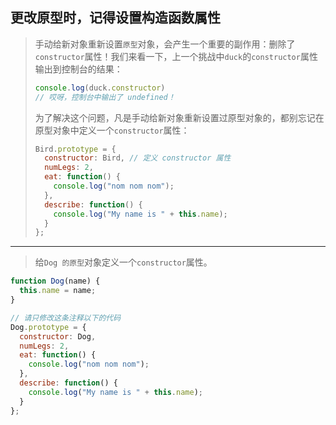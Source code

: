 ## 更改原型时，记得设置构造函数属性

> 手动给新对象重新设置`原型`对象，会产生一个重要的副作用：删除了`constructor`属性！我们来看一下，上一个挑战中`duck`的`constructor`属性输出到控制台的结果：
>
> ```js
> console.log(duck.constructor)
> // 哎呀，控制台中输出了 undefined！
> ```
>
> 为了解决这个问题，凡是手动给新对象重新设置过原型对象的，都别忘记在原型对象中定义一个`constructor`属性：
>
> ```js
> Bird.prototype = {
>   constructor: Bird, // 定义 constructor 属性
>   numLegs: 2,
>   eat: function() {
>     console.log("nom nom nom");
>   },
>   describe: function() {
>     console.log("My name is " + this.name); 
>   }
> };
> ```

---

> 给`Dog 的原型`对象定义一个`constructor`属性。

```js
function Dog(name) {
  this.name = name; 
}

// 请只修改这条注释以下的代码
Dog.prototype = {
  constructor: Dog,
  numLegs: 2, 
  eat: function() {
    console.log("nom nom nom"); 
  }, 
  describe: function() {
    console.log("My name is " + this.name); 
  }
};
```



